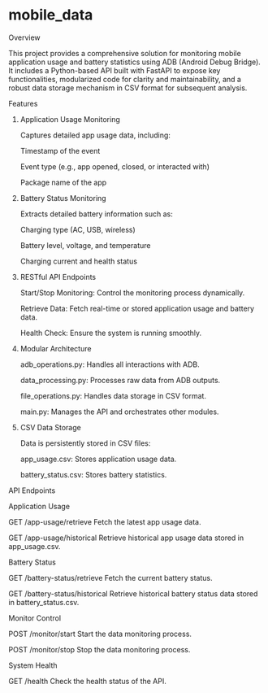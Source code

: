 # mobile_data
Overview

This project provides a comprehensive solution for monitoring mobile application usage and battery statistics using ADB (Android Debug Bridge). It includes a Python-based API built with FastAPI to expose key functionalities, modularized code for clarity and maintainability, and a robust data storage mechanism in CSV format for subsequent analysis.




Features

1. Application Usage Monitoring

      Captures detailed app usage data, including:
      
      Timestamp of the event
      
      Event type (e.g., app opened, closed, or interacted with)
      
      Package name of the app

2. Battery Status Monitoring

      Extracts detailed battery information such as:
      
      Charging type (AC, USB, wireless)
      
      Battery level, voltage, and temperature
      
      Charging current and health status

3. RESTful API Endpoints

      Start/Stop Monitoring: Control the monitoring process dynamically.
      
      Retrieve Data: Fetch real-time or stored application usage and battery data.
      
      Health Check: Ensure the system is running smoothly.

4. Modular Architecture

      adb_operations.py: Handles all interactions with ADB.
      
      data_processing.py: Processes raw data from ADB outputs.
      
      file_operations.py: Handles data storage in CSV format.
      
      main.py: Manages the API and orchestrates other modules.

5. CSV Data Storage

      Data is persistently stored in CSV files:
      
      app_usage.csv: Stores application usage data.
      
      battery_status.csv: Stores battery statistics.






API Endpoints

Application Usage

  GET /app-usage/retrieve
  Fetch the latest app usage data.
  
  GET /app-usage/historical
  Retrieve historical app usage data stored in app_usage.csv.

Battery Status

  GET /battery-status/retrieve
  Fetch the current battery status.
  
  GET /battery-status/historical
  Retrieve historical battery status data stored in battery_status.csv.

Monitor Control

  POST /monitor/start
  Start the data monitoring process.
  
  POST /monitor/stop
  Stop the data monitoring process.

System Health

  GET /health
  Check the health status of the API.
